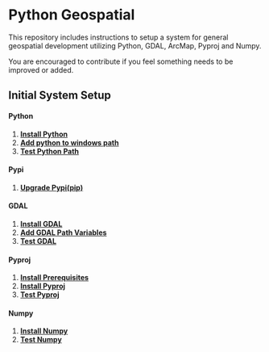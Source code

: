 # Python Geospatial
This repository includes instructions to setup a system for general geospatial development utilizing Python, GDAL, ArcMap, Pyproj and Numpy.

You are encouraged to contribute if you feel something needs to be improved or added.
## Initial System Setup

#### Python
1. **[Install Python]**
2. **[Add python to windows path]**
3. **[Test Python Path]**

#### Pypi
1. **[Upgrade Pypi(pip)]**

#### GDAL
1. **[Install GDAL]**
2. **[Add GDAL Path Variables]**
3. **[Test GDAL]**

#### Pyproj
1. **[Install Prerequisites]**
2. **[Install Pyproj]**
3. **[Test Pyproj]**

#### Numpy
1. **[Install Numpy]**
2. **[Test Numpy]**


<!-- Documentation Links -->
[Install Python]: install/python/2.7/install.md#install-python-27
[Add python to windows path]: install/python/2.7/install.md#add-python-to-windows-path
[Test Python Path]: install/python/2.7/install.md#verify-python-path-is-working
[Upgrade Pypi(pip)]: install/python/pypi/configure.md#upgrade-pypi
[Install GDAL]: install/gdal/install.md#install-gdal-for-python-2714
[Add GDAL Path Variables]: install/gdal/install.md#add-path-variables
[Test GDAL]: install/gdal/install.md#testing-gdal
[Install Prerequisites]: install/pyproj/install.md#pyproj-prerequisites
[Install Pyproj]: install/pyproj/install.md#install-pyproj
[Test Pyproj]: install/pyproj/install.md#test-pyproj-installation
[Install Numpy]: install/numpy/install.md#install-numpy
[Test Numpy]: install/numpy/install.md#test-numpy-installation
